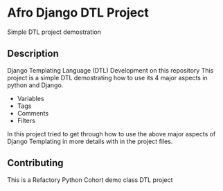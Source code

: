 # Afro Django DTL Project

Simple DTL project demostration

## Description

Django Templating Language (DTL) Development on this repository 
This project is a simple DTL demostrating how to use its 4 major aspects in python and Django.

- Variables
- Tags
- Comments
- Filters

In this project tried to get through how to use the above major aspects of Django Templating in more details with in the project files.
 
## Contributing

This is a Refactory Python Cohort demo class DTL project  
